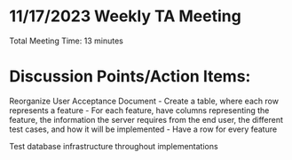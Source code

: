 # 11/17/2023 Weekly TA Meeting

Total Meeting Time: 13 minutes

# Discussion Points/Action Items:

Reorganize User Acceptance Document - Create a table, where each row represents a feature - For each feature, have columns representing the feature, the information the server requires from the end user, the different test cases, and how it will be implemented - Have a row for every feature

Test database infrastructure throughout implementations
